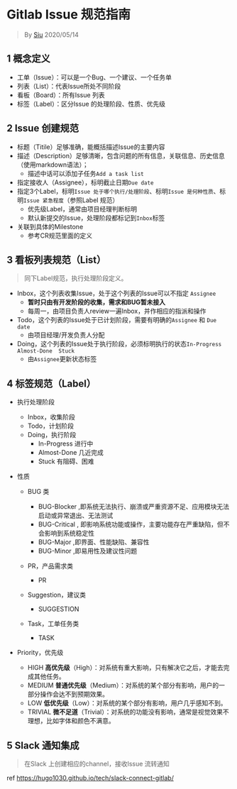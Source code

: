 # Gitlab Issue 规范指南

> By [Siu]() 2020/05/14
>

## 1 概念定义

- 工单（Issue）：可以是一个Bug、一个建议、一个任务单
- 列表（List）：代表Issue所处不同阶段
- 看板（Board）：所有Issue 列表
- 标签（Label）：区分Issue 的处理阶段、性质、优先级

## 2 Issue 创建规范

- 标题（Titile）足够准确，能概括描述Issue的主要内容
- 描述（Description）足够清晰，包含问题的所有信息，关联信息、历史信息（使用markdown语法）；
  - 描述中话可以添加子任务`Add a task list`
- 指定接收人（Assignee），标明截止日期`Due date`
- 指定3个Label，标明`Issue 处于哪个执行/处理阶段`、标明`Issue 是何种性质`、标明`Issue 紧急程度`（参照Label 规范）
  - 优先级Label，通常由项目经理判断标明
  - 默认新提交的Issue，处理阶段都标记到`Inbox`标签
- 关联到具体的Milestone
  - 参考CR规范里面的定义

## 3 看板列表规范（List）

> 同下Label规范，执行处理阶段定义。

- Inbox，这个列表收集Issue，处于这个列表的Issue可以不指定 `Assignee`
  - **暂时只由有开发阶段的收集，需求和BUG暂未接入**
  - 每周一，由项目负责人review一遍Inbox，并作相应的指派和操作
- Todo，这个列表的Issue处于已计划阶段，需要有明确的`Assignee` 和 `Due date`
  - 由项目经理/开发负责人分配
- Doing，这个列表的Issue处于执行阶段，必须标明执行的状态`In-Progress Almost-Done  Stuck`
  - 由`Assignee`更新状态标签

## 4 标签规范（Label）

- 执行处理阶段

  - Inbox，收集阶段
  - Todo，计划阶段
  - Doing，执行阶段
    - In-Progress 进行中
    - Almost-Done 几近完成
    - Stuck 有阻碍、困难

- 性质

  - BUG 类

    - BUG-Blocker ,即系统无法执行、崩溃或严重资源不足、应用模块无法启动或异常退出、无法测试
    - BUG-Critical , 即影响系统功能或操作，主要功能存在严重缺陷，但不会影响到系统稳定性
    - BUG-Major ,即界面、性能缺陷、兼容性
    - BUG-Minor ,即易用性及建议性问题
  - PR，产品需求类

    - PR
  - Suggestion，建议类
    - SUGGESTION
  - Task，工单任务类
    - TASK

- Priority，优先级

  - HIGH **高优先级**（High）：对系统有重大影响，只有解决它之后，才能去完成其他任务。
  - MEDIUM **普通优先级**（Medium）：对系统的某个部分有影响，用户的一部分操作会达不到预期效果。
  - LOW **低优先级**（Low）：对系统的某个部分有影响，用户几乎感知不到。
  - TRIVIAL **微不足道**（Trivial）：对系统的功能没有影响，通常是视觉效果不理想，比如字体和颜色不满意。

## 5 Slack 通知集成

> 在Slack 上创建相应的channel，接收Issue 流转通知

ref <https://hugo1030.github.io/tech/slack-connect-gitlab/>
